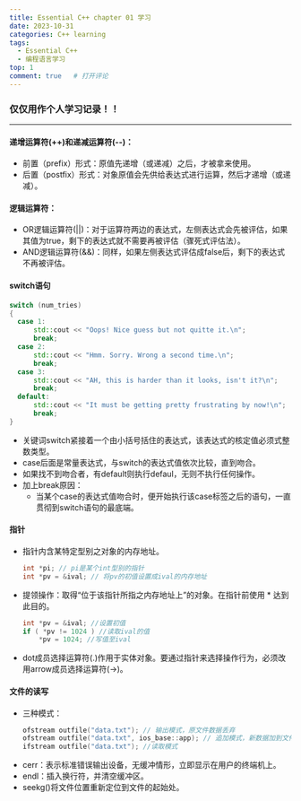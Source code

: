 ```yaml
---
title: Essential C++ chapter 01 学习
date: 2023-10-31
categories: C++ learning
tags:
  - Essential C++
  - 编程语言学习
top: 1
comment: true	# 打开评论
---
```


### 仅仅用作个人学习记录！！
- - -

#### 递增运算符(++)和递减运算符(--)：
  - 前置（prefix）形式：原值先递增（或递减）之后，才被拿来使用。
  - 后置（postfix）形式：对象原值会先供给表达式进行运算，然后才递增（或递减）。


#### 逻辑运算符：
  - OR逻辑运算符(||)：对于运算符两边的表达式，左侧表达式会先被评估，如果其值为true，剩下的表达式就不需要再被评估（骤死式评估法）。
  - AND逻辑运算符(&&)：同样，如果左侧表达式评估成false后，剩下的表达式不再被评估。

#### switch语句
```c++
switch (num_tries)
{
  case 1:
      std::cout << "Oops! Nice guess but not quitte it.\n";
      break;
  case 2:
      std::cout << "Hmm. Sorry. Wrong a second time.\n";
      break;
  case 3:
      std::cout << "AH, this is harder than it looks, isn't it?\n";
      break;
  default:
      std::cout << "It must be getting pretty frustrating by now!\n";
      break;
}
```

  - 关键词switch紧接着一个由小括号括住的表达式，该表达式的核定值必须式整数类型。
  - case后面是常量表达式，与switch的表达式值依次比较，直到吻合。
  - 如果找不到吻合者，有default则执行defaul，无则不执行任何操作。
  - 加上break原因：
    - 当某个case的表达式值吻合时，便开始执行该case标签之后的语句，一直贯彻到switch语句的最底端。

#### 指针
+ 指针内含某特定型别之对象的内存地址。
  ```c++
  int *pi; // pi是某个int型别的指针
  int *pv = &ival; // 将pv的初值设置成ival的内存地址
  ```
+ 提领操作：取得“位于该指针所指之内存地址上”的对象。在指针前使用 * 达到此目的。
  ```c++
  int *pv = &ival; //设置初值
  if ( *pv != 1024 ) //读取ival的值
      *pv = 1024; //写值至ival
  ```
+ dot成员选择运算符(.)作用于实体对象。要通过指针来选择操作行为，必须改用arrow成员选择运算符(->)。
  
#### 文件的读写
+ 三种模式：
  ```c++
  ofstream outfile("data.txt"); // 输出模式，原文件数据丢弃
  ofstream outfile("data.txt", ios_base::app); // 追加模式，新数据加到文件尾端
  ifstream outfile("data.txt"); //读取模式
  ```
+ cerr：表示标准错误输出设备，无缓冲情形，立即显示在用户的终端机上。
+ endl：插入换行符，并清空缓冲区。
+ seekg()将文件位置重新定位到文件的起始处。